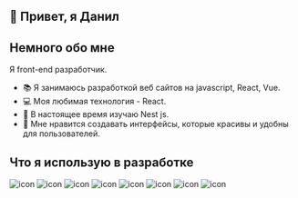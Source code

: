 ## 👋 Привет, я Данил


## Немного обо мне

Я front-end разработчик. 

- 📚 Я занимаюсь разработкой веб сайтов на javascript, React, Vue.
- 💻 Моя любимая технология - React.
- 🌱 В настоящее время изучаю Nest js.
- 🎨 Мне нравится создавать интерфейсы, которые красивы и удобны для пользователей.

## Что я использую в разработке

![icon](https://img.icons8.com/?size=32&id=20909&format=png)
![icon](https://img.icons8.com/?size=32&id=21278&format=png)
![icon](https://img.icons8.com/?size=32&id=108784&format=png)
![icon](https://img.icons8.com/?size=32&id=uJM6fQYqDaZK&format=png)
![icon](https://img.icons8.com/?size=32&id=NfbyHexzVEDk&format=png)
![icon](https://img.icons8.com/?size=32&id=jD-fJzVguBmw&format=png)
![icon](https://img.icons8.com/?size=28&id=eETV3RNHVrWA&format=png)
![icon](https://img.icons8.com/?size=32&id=54087&format=png)




